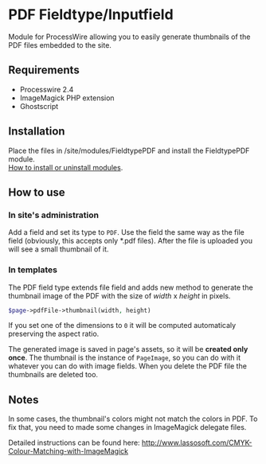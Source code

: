 # PDF Fieldtype/Inputfield

Module for ProcessWire allowing you to easily generate thumbnails of the PDF files embedded to the site.

## Requirements

- Processwire 2.4
- ImageMagick PHP extension
- Ghostscript

## Installation

Place the files in /site/modules/FieldtypePDF and install the FieldtypePDF module.  
[How to install or uninstall modules](http://modules.processwire.com/install-uninstall/).

## How to use

### In site's administration

Add a field and set its type to `PDF`.
Use the field the same way as the file field (obviously, this accepts only \*.pdf files).
After the file is uploaded you will see a small thumbnail of it.

### In templates

The PDF field type extends file field and adds new method to generate the thumbnail image of the PDF with the size of *width* x *height* in pixels.
```php
$page->pdfFile->thumbnail(width, height)
```
If you set one of the dimensions to `0` it will be computed automaticaly preserving the aspect ratio.

The generated image is saved in page's assets, so it will be **created only once**. The thumbnail is the instance of `PageImage`, so you can do with it whatever you can do with image fields. When you delete the PDF file the thumbnails are deleted too.

## Notes

In some cases, the thumbnail's colors might not match the colors in PDF. To fix that, you need to made some changes in ImageMagick delegate files.

Detailed instructions can be found here: http://www.lassosoft.com/CMYK-Colour-Matching-with-ImageMagick
